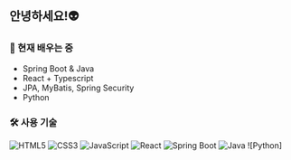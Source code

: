 ## 안녕하세요!👽


### 🌱 현재 배우는 중
- Spring Boot & Java 
- React + Typescript
- JPA, MyBatis, Spring Security
- Python


### 🛠️ 사용 기술
![HTML5](https://img.shields.io/badge/HTML5-E34F26?style=flat-square&logo=html5&logoColor=white)
![CSS3](https://img.shields.io/badge/CSS3-1572B6?style=flat-square&logo=css3&logoColor=white)
![JavaScript](https://img.shields.io/badge/JavaScript-F7DF1E?style=flat-square&logo=javascript&logoColor=black)
![React](https://img.shields.io/badge/React-61DAFB?style=flat-square&logo=react&logoColor=black)
![Spring Boot](https://img.shields.io/badge/Spring%20Boot-6DB33F?style=flat-square&logo=spring-boot&logoColor=white)
![Java](https://img.shields.io/badge/Python-007396?style=flat-square&logo=python&logoColor=white)
![Python]

```
```

<!--
- 🔭 I’m currently working on ...
- 👯 I’m looking to collaborate on ...
- 🤔 I’m looking for help with ...
- 💬 Ask me about ...
- 📫 How to reach me: ...
- 😄 Pronouns: ...
- ⚡ Fun fact: ...
-->
